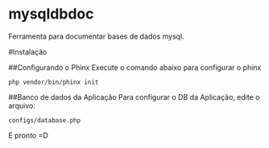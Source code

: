 # mysqldbdoc
Ferramenta para documentar bases de dados mysql.


#Instalação

##Configurando o Phinx
Execute o comando abaixo para configurar o phinx  
```
php vendor/bin/phinx init
```

##Banco de dados da Aplicação
Para configurar o DB da Aplicação, edite o arquivo:
```
configs/database.php
```

E pronto =D